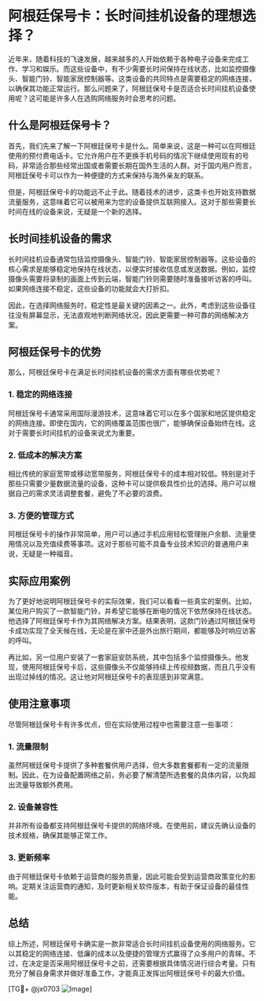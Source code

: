 # 阿根廷保号卡：长时间挂机设备的理想选择？

近年来，随着科技的飞速发展，越来越多的人开始依赖于各种电子设备来完成工作、学习和娱乐。而这些设备中，有不少需要长时间保持在线状态，比如监控摄像头、智能门铃、智能家居控制器等。这类设备的共同特点是需要稳定的网络连接，以确保其功能正常运行。那么问题来了，阿根廷保号卡是否适合长时间挂机设备使用呢？这可能是许多人在选购网络服务时会思考的问题。

## 什么是阿根廷保号卡？

首先，我们先来了解一下阿根廷保号卡是什么。简单来说，这是一种可以在阿根廷使用的预付费电话卡。它允许用户在不更换手机号码的情况下继续使用现有的号码，非常适合那些经常出国或者需要长期在国外生活的人群。对于国内用户而言，阿根廷保号卡可以作为一种便捷的方式来保持与海外亲友的联系。

但是，阿根廷保号卡的功能远不止于此。随着技术的进步，这类卡也开始支持数据流量服务，这意味着它可以被用来为您的设备提供互联网接入。这对于那些需要长时间在线的设备来说，无疑是一个新的选择。

## 长时间挂机设备的需求

长时间挂机设备通常包括监控摄像头、智能门铃、智能家居控制器等。这些设备的核心需求是能够稳定地保持在线状态，以便实时接收信息或发送数据。例如，监控摄像头需要将录制的画面上传到云端，智能门铃则需要随时准备接听访客的呼叫。如果网络连接不稳定，这些设备的功能就会大打折扣。

因此，在选择网络服务时，稳定性是最关键的因素之一。此外，考虑到这些设备往往没有屏幕显示，无法直观地判断网络状况，因此更需要一种可靠的网络解决方案。

## 阿根廷保号卡的优势

那么，阿根廷保号卡在满足长时间挂机设备的需求方面有哪些优势呢？

### 1. 稳定的网络连接

阿根廷保号卡通常采用国际漫游技术，这意味着它可以在多个国家和地区提供稳定的网络连接。即使在国内，它的网络覆盖范围也很广，能够确保设备始终在线。这对于需要长时间挂机的设备来说尤为重要。

### 2. 低成本的解决方案

相比传统的家庭宽带或移动宽带服务，阿根廷保号卡的成本相对较低。特别是对于那些只需要少量数据流量的设备，这种卡可以提供极具性价比的选择。用户可以根据自己的需求灵活调整套餐，避免了不必要的浪费。

### 3. 方便的管理方式

阿根廷保号卡的操作非常简单，用户可以通过手机应用轻松管理账户余额、流量使用情况以及充值续费等事项。这对于那些可能不具备专业技术知识的普通用户来说，无疑是一种福音。

## 实际应用案例

为了更好地说明阿根廷保号卡的实际效果，我们可以看看一些真实的案例。比如，某位用户购买了一款智能门铃，并希望它能够在断电的情况下依然保持在线状态。他选择了阿根廷保号卡作为其网络解决方案。结果表明，这款门铃通过阿根廷保号卡成功实现了全天候在线，无论是在家中还是外出旅行期间，都能够及时响应访客的呼叫。

再比如，另一位用户安装了一套家庭安防系统，其中包括多个监控摄像头。他发现，使用阿根廷保号卡后，这些摄像头不仅能够持续上传视频数据，而且几乎没有出现过掉线的情况。这让他对阿根廷保号卡的表现感到非常满意。

## 使用注意事项

尽管阿根廷保号卡有许多优点，但在实际使用过程中也需要注意一些事项：

### 1. 流量限制

虽然阿根廷保号卡提供了多种套餐供用户选择，但大多数套餐都有一定的流量限制。因此，在为设备配置网络之前，务必要了解清楚所选套餐的具体内容，以免超出流量导致额外费用。

### 2. 设备兼容性

并非所有设备都支持阿根廷保号卡提供的网络环境。在使用前，建议先确认设备的技术规格，确保其能够正常工作。

### 3. 更新频率

由于阿根廷保号卡依赖于运营商的服务质量，因此可能会受到运营商政策变化的影响。定期关注运营商的通知，及时更新相关软件版本，有助于保证设备的最佳性能。

## 总结

综上所述，阿根廷保号卡确实是一款非常适合长时间挂机设备使用的网络服务。它以其稳定的网络连接、低廉的成本以及便捷的管理方式赢得了众多用户的青睐。不过，在决定是否采用阿根廷保号卡之前，还需要根据具体情况进行综合考量。只有充分了解自身需求并做好准备工作，才能真正发挥出阿根廷保号卡的最大价值。

[TG💪+ @jx0703 ![Image](https://github.com/user-attachments/assets/dbca1d08-cadb-493c-b0ec-ad6f7a83f270)]